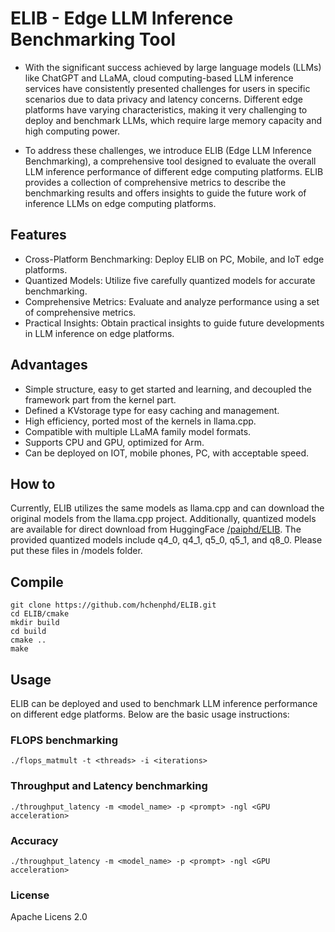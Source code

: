 # ELIB - Edge LLM Inference Benchmarking Tool
- With the significant success achieved by large language models (LLMs) like ChatGPT and LLaMA, cloud computing-based LLM inference services have consistently presented challenges for users in specific scenarios due to data privacy and latency concerns. Different edge platforms have varying characteristics, making it very challenging to deploy and benchmark LLMs, which require large memory capacity and high computing power.

- To address these challenges, we introduce ELIB (Edge LLM Inference Benchmarking), a comprehensive tool designed to evaluate the overall LLM inference performance of different edge computing platforms. ELIB provides a collection of comprehensive metrics to describe the benchmarking results and offers insights to guide the future work of inference LLMs on edge computing platforms.


## Features
- Cross-Platform Benchmarking: Deploy ELIB on PC, Mobile, and IoT edge platforms.
- Quantized Models: Utilize five carefully quantized models for accurate benchmarking.
- Comprehensive Metrics: Evaluate and analyze performance using a set of comprehensive metrics.
- Practical Insights: Obtain practical insights to guide future developments in LLM inference on edge platforms.

## Advantages
- Simple structure, easy to get started and learning, and decoupled the framework part from the kernel part.
- Defined a KVstorage type for easy caching and management.
- High efficiency, ported most of the kernels in llama.cpp.
- Compatible with multiple LLaMA family model formats.
- Supports CPU and GPU, optimized for Arm.
- Can be deployed on IOT, mobile phones, PC, with acceptable speed.

## How to
Currently, ELIB utilizes the same models as llama.cpp and can download the original models from the llama.cpp project. Additionally, quantized models are available for direct download from HuggingFace [/paiphd/ELIB](https://huggingface.co/paiphd/ELIB/tree/main). The provided quantized models include q4_0, q4_1, q5_0, q5_1, and q8_0. Please put these files in /models folder.

## Compile
```shell
git clone https://github.com/hchenphd/ELIB.git
cd ELIB/cmake
mkdir build
cd build
cmake ..
make
```

## Usage
ELIB can be deployed and used to benchmark LLM inference performance on different edge platforms. Below are the basic usage instructions:

### FLOPS benchmarking
```shell
./flops_matmult -t <threads> -i <iterations>
```

### Throughput and Latency benchmarking
```shell
./throughput_latency -m <model_name> -p <prompt> -ngl <GPU acceleration>
```

### Accuracy 
```shell
./throughput_latency -m <model_name> -p <prompt> -ngl <GPU acceleration>
```

### License
Apache Licens 2.0



